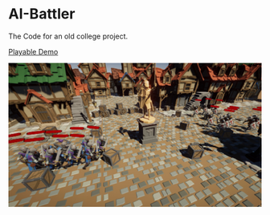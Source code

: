 # AI-Battler
The Code for an old college project.

[Playable Demo](https://sarund9.itch.io/ai-battler)

![](Battle2.jpg)

<!-- 

https://sarund9.itch.io/ai-battler
 -->
